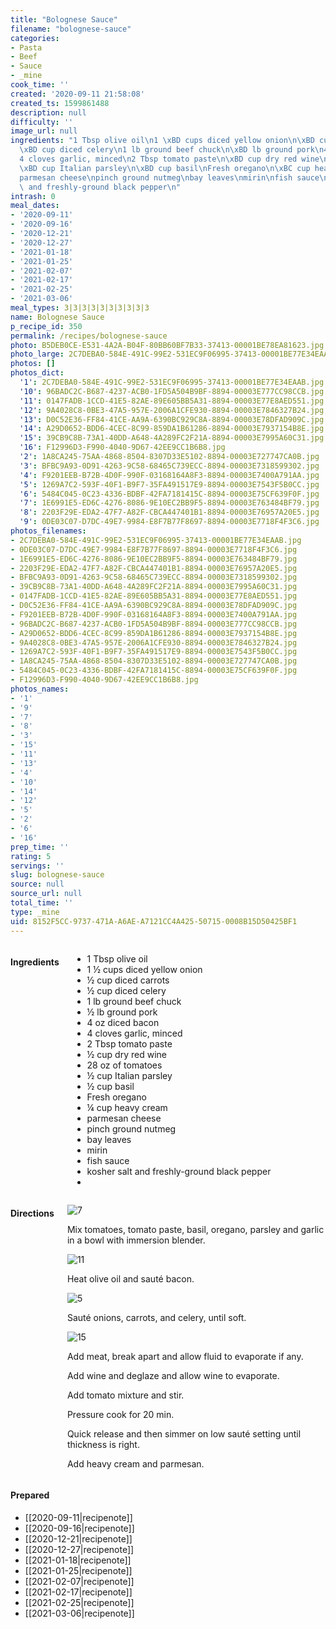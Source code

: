 ```yaml
---
title: "Bolognese Sauce"
filename: "bolognese-sauce"
categories:
- Pasta
- Beef
- Sauce
- _mine
cook_time: ''
created: '2020-09-11 21:58:08'
created_ts: 1599861488
description: null
difficulty: ''
image_url: null
ingredients: "1 Tbsp olive oil\n1 \xBD cups diced yellow onion\n\xBD cup diced carrots\n\
  \xBD cup diced celery\n1 lb ground beef chuck\n\xBD lb ground pork\n4 oz diced bacon\n\
  4 cloves garlic, minced\n2 Tbsp tomato paste\n\xBD cup dry red wine\n28 oz of tomatoes\n\
  \xBD cup Italian parsley\n\xBD cup basil\nFresh oregano\n\xBC cup heavy cream\n\
  parmesan cheese\npinch ground nutmeg\nbay leaves\nmirin\nfish sauce\nkosher salt\
  \ and freshly-ground black pepper\n"
intrash: 0
meal_dates:
- '2020-09-11'
- '2020-09-16'
- '2020-12-21'
- '2020-12-27'
- '2021-01-18'
- '2021-01-25'
- '2021-02-07'
- '2021-02-17'
- '2021-02-25'
- '2021-03-06'
meal_types: 3|3|3|3|3|3|3|3|3|3
name: Bolognese Sauce
p_recipe_id: 350
permalink: /recipes/bolognese-sauce
photo: B5DEB0CE-E531-4A2A-B04F-80BB60BF7B33-37413-00001BE78EA81623.jpg
photo_large: 2C7DEBA0-584E-491C-99E2-531EC9F06995-37413-00001BE77E34EAAB.jpg
photos: []
photos_dict:
  '1': 2C7DEBA0-584E-491C-99E2-531EC9F06995-37413-00001BE77E34EAAB.jpg
  '10': 96BADC2C-B687-4237-ACB0-1FD5A504B9BF-8894-00003E777CC98CCB.jpg
  '11': 0147FADB-1CCD-41E5-82AE-89E605BB5A31-8894-00003E77E8AED551.jpg
  '12': 9A4028C8-0BE3-47A5-957E-2006A1CFE930-8894-00003E7846327B24.jpg
  '13': D0C52E36-FF84-41CE-AA9A-6390BC929C8A-8894-00003E78DFAD909C.jpg
  '14': A29D0652-BDD6-4CEC-8C99-859DA1B61286-8894-00003E7937154B8E.jpg
  '15': 39CB9C8B-73A1-40DD-A648-4A289FC2F21A-8894-00003E7995A60C31.jpg
  '16': F12996D3-F990-4040-9D67-42EE9CC1B6B8.jpg
  '2': 1A8CA245-75AA-4868-8504-8307D33E5102-8894-00003E727747CA0B.jpg
  '3': BFBC9A93-0D91-4263-9C58-68465C739ECC-8894-00003E7318599302.jpg
  '4': F9201EEB-B72B-4D0F-990F-03168164A8F3-8894-00003E7400A791AA.jpg
  '5': 1269A7C2-593F-40F1-B9F7-35FA491517E9-8894-00003E7543F5B0CC.jpg
  '6': 5484C045-0C23-4336-BDBF-42FA7181415C-8894-00003E75CF639F0F.jpg
  '7': 1E6991E5-ED6C-4276-8086-9E10EC2BB9F5-8894-00003E763484BF79.jpg
  '8': 2203F29E-EDA2-47F7-A82F-CBCA447401B1-8894-00003E76957A20E5.jpg
  '9': 0DE03C07-D7DC-49E7-9984-E8F7B77F8697-8894-00003E7718F4F3C6.jpg
photos_filenames:
- 2C7DEBA0-584E-491C-99E2-531EC9F06995-37413-00001BE77E34EAAB.jpg
- 0DE03C07-D7DC-49E7-9984-E8F7B77F8697-8894-00003E7718F4F3C6.jpg
- 1E6991E5-ED6C-4276-8086-9E10EC2BB9F5-8894-00003E763484BF79.jpg
- 2203F29E-EDA2-47F7-A82F-CBCA447401B1-8894-00003E76957A20E5.jpg
- BFBC9A93-0D91-4263-9C58-68465C739ECC-8894-00003E7318599302.jpg
- 39CB9C8B-73A1-40DD-A648-4A289FC2F21A-8894-00003E7995A60C31.jpg
- 0147FADB-1CCD-41E5-82AE-89E605BB5A31-8894-00003E77E8AED551.jpg
- D0C52E36-FF84-41CE-AA9A-6390BC929C8A-8894-00003E78DFAD909C.jpg
- F9201EEB-B72B-4D0F-990F-03168164A8F3-8894-00003E7400A791AA.jpg
- 96BADC2C-B687-4237-ACB0-1FD5A504B9BF-8894-00003E777CC98CCB.jpg
- A29D0652-BDD6-4CEC-8C99-859DA1B61286-8894-00003E7937154B8E.jpg
- 9A4028C8-0BE3-47A5-957E-2006A1CFE930-8894-00003E7846327B24.jpg
- 1269A7C2-593F-40F1-B9F7-35FA491517E9-8894-00003E7543F5B0CC.jpg
- 1A8CA245-75AA-4868-8504-8307D33E5102-8894-00003E727747CA0B.jpg
- 5484C045-0C23-4336-BDBF-42FA7181415C-8894-00003E75CF639F0F.jpg
- F12996D3-F990-4040-9D67-42EE9CC1B6B8.jpg
photos_names:
- '1'
- '9'
- '7'
- '8'
- '3'
- '15'
- '11'
- '13'
- '4'
- '10'
- '14'
- '12'
- '5'
- '2'
- '6'
- '16'
prep_time: ''
rating: 5
servings: ''
slug: bolognese-sauce
source: null
source_url: null
total_time: ''
type: _mine
uid: 8152F5CC-9737-471A-A6AE-A7121CC4A425-50715-0008B15D50425BF1
---
```

<div class="large-8 medium-7 columns" id="writeup">	</div><!-- #writeup -->
</div><!-- #row-one -->
<div class="row" id="row-two">	<div class="medium-4 small-5 columns"><h4 id="ingredients">Ingredients</h4><div class="box box-ingredients content"><ul>
<li>1 Tbsp olive oil</li>
<li>1 ½ cups diced yellow onion</li>
<li>½ cup diced carrots</li>
<li>½ cup diced celery</li>
<li>1 lb ground beef chuck</li>
<li>½ lb ground pork</li>
<li>4 oz diced bacon</li>
<li>4 cloves garlic, minced</li>
<li>2 Tbsp tomato paste</li>
<li>½ cup dry red wine</li>
<li>28 oz of tomatoes</li>
<li>½ cup Italian parsley</li>
<li>½ cup basil</li>
<li>Fresh oregano</li>
<li>¼ cup heavy cream</li>
<li>parmesan cheese</li>
<li>pinch ground nutmeg</li>
<li>bay leaves</li>
<li>mirin</li>
<li>fish sauce</li>
<li>kosher salt and freshly-ground black pepper</li>
<li></li>
</ul>
</div>	</div>	<div class="medium-6 small-7 columns"><h4 id="directions">Directions</h4><div class="box box-directions content"><p><img src="/images/recipes/8152F5CC-9737-471A-A6AE-A7121CC4A425-50715-0008B15D50425BF1/1E6991E5-ED6C-4276-8086-9E10EC2BB9F5-8894-00003E763484BF79.jpg" alt="7" /></p>
<p>Mix tomatoes, tomato paste, basil, oregano, parsley and garlic in a bowl with immersion blender.</p>
<p><img src="/images/recipes/8152F5CC-9737-471A-A6AE-A7121CC4A425-50715-0008B15D50425BF1/0147FADB-1CCD-41E5-82AE-89E605BB5A31-8894-00003E77E8AED551.jpg" alt="11" /></p>
<p>Heat olive oil and sauté bacon.</p>
<p><img src="/images/recipes/8152F5CC-9737-471A-A6AE-A7121CC4A425-50715-0008B15D50425BF1/1269A7C2-593F-40F1-B9F7-35FA491517E9-8894-00003E7543F5B0CC.jpg" alt="5" /></p>
<p>Sauté onions, carrots, and celery, until soft.</p>
<p><img src="/images/recipes/8152F5CC-9737-471A-A6AE-A7121CC4A425-50715-0008B15D50425BF1/39CB9C8B-73A1-40DD-A648-4A289FC2F21A-8894-00003E7995A60C31.jpg" alt="15" /></p>
<p>Add meat, break apart and allow fluid to evaporate if any.</p>
<p>Add wine and deglaze and allow wine to evaporate.</p>
<p>Add tomato mixture and stir.</p>
<p>Pressure cook for 20 min.</p>
<p>Quick release and then simmer on low sauté setting until thickness is right.</p>
<p>Add heavy cream and parmesan.</p>
</div>	</div>	<div class="medium-2 columns" id="photo-sidebar">		<div class="" id="meals"><h4>Prepared</h4><ul>
<li>[[2020-09-11|recipenote]]</li>
<li>[[2020-09-16|recipenote]]</li>
<li>[[2020-12-21|recipenote]]</li>
<li>[[2020-12-27|recipenote]]</li>
<li>[[2021-01-18|recipenote]]</li>
<li>[[2021-01-25|recipenote]]</li>
<li>[[2021-02-07|recipenote]]</li>
<li>[[2021-02-17|recipenote]]</li>
<li>[[2021-02-25|recipenote]]</li>
<li>[[2021-03-06|recipenote]]</li>
</ul>
		</div>